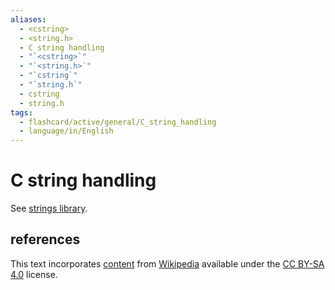 ```yaml
---
aliases:
  - <cstring>
  - <string.h>
  - C string handling
  - "`<cstring>`"
  - "`<string.h>`"
  - "`cstring`"
  - "`string.h`"
  - cstring
  - string.h
tags:
  - flashcard/active/general/C_string_handling
  - language/in/English
---
```


# C string handling

See [strings library](../../special/C/strings%20library.md).

## references

This text incorporates [content](https://en.wikipedia.org/wiki/C_string_handling) from [Wikipedia](Wikipedia.md) available under the [CC BY-SA 4.0](https://creativecommons.org/licenses/by-sa/4.0/) license.
